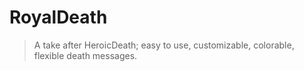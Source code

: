 RoyalDeath
===

> A take after HeroicDeath; easy to use, customizable, colorable, flexible death messages.

